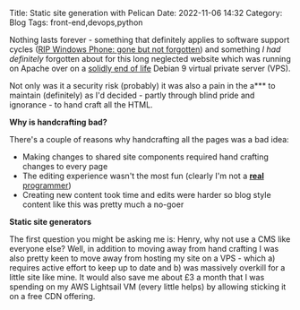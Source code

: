 Title: Static site generation with Pelican
Date: 2022-11-06 14:32
Category: Blog
Tags: front-end,devops,python

Nothing lasts forever - something that definitely applies to software support cycles ([RIP Windows Phone: gone but not forgotten](https://en.wikipedia.org/wiki/Windows_Phone)) and something *I had definitely* forgotten about for this long neglected website which was running on Apache over on a [solidly end of life](https://www.debian.org/releases/stretch/) Debian 9 virtual private server (VPS).

Not only was it a security risk (probably) it was also a pain in the a\*\*\* to maintain (definitely) as I'd decided - partly through blind pride and ignorance - to hand craft all the HTML. 

**Why is handcrafting bad?**

There's a couple of reasons why handcrafting all the pages was a bad idea:

- Making changes to shared site components required hand crafting changes to every page
- The editing experience wasn't the most fun (clearly I'm not a [**real** programmer](https://xkcd.com/378/))
- Creating new content took time and edits were harder so blog style content like this was pretty much a no-goer

**Static site generators**

The first question you might be asking me is: Henry, why not use a CMS like everyone else? Well, in addition to moving away from hand crafting I was also pretty keen to move away from hosting my site on a VPS - which a) requires active effort to keep up to date and b) was massively overkill for a little site like mine. It would also save me about £3 a month that I was spending on my AWS Lightsail VM (every little helps) by allowing sticking it on a free CDN offering.



